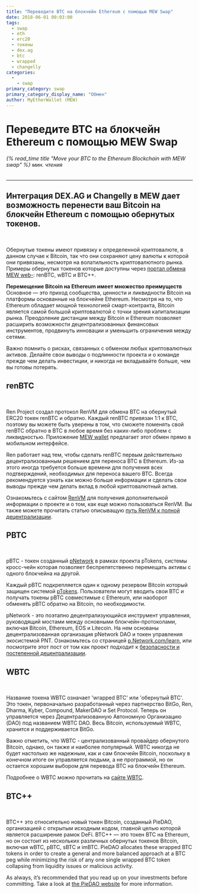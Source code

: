 ```yaml
---
title: "Переведите BTC на блокчейн Ethereum с помощью MEW Swap"
date: 2018-06-01 00:03:00
tags:
  - swap
  - eth
  - erc20
  - токены
  - dex.ag
  - btc
  - wrapped
  - changelly
categories:
  - 
    - swap
primary_category: swap
primary_category_display_name: "Обмен"
author: MyEtherWallet (MEW)
---
```


# **Переведите BTC на блокчейн Ethereum с помощью MEW Swap**

###### {% read_time title "Move your BTC to the Ethereum Blockchain with MEW swap" %} мин. чтения

* * *

## **Интеграция DEX.AG и Changelly в MEW дает возможность перенести ваш Bitcoin на блокчейн Ethereum с помощью обернутых токенов.**

<br>

Обернутые токены имеют привязку к определенной криптовалюте, в данном случае к Bitcoin, так что они сохраняют цену валюты к которой они привязаны, несмотря на волатильность криптовалютного рынка. Примеры обернутых токенов которые доступны через [портал обмена MEW web-][swap]: renBTC, wBTC и BTC++.

**Перемещение Bitcoin на Ethereum имеет множество преимуществ** Основное — это приход сообщества, ценности и ликвидности Bitcoin на платформы основанные на блокчейне Ethereum. Несмотря на то, что Ethereum обладает мощной технологией смарт-контракта, Bitcoin является самой большой криптовалютой с точки зрения капитализации рынка. Преодоление дистанции между Bitcoin и Ethereum позволяет расширить возможности децентрализованных финансовых инструментов, продвинуть инновации и уменьшить ограничения между сетями.

Важно помнить о рисках, связанных с обменом любых криптовалютных активов. Делайте свои выводы о подлинности проекта и о команде прежде чем делать инвестиции, и никогда не вкладывайте больше, чем вы готовы потерять.

## **renBTC**

<br>

Ren Project создал протокол RenVM для обмена BTC на обернутый ERC20 токен renBTC и обратно. Каждый renBTC привязан 1:1 к BTC, поэтому вы можете быть уверены в том, что сможете поменять свой renBTC обратно в BTC в любое время без каких-либо проблем с ликвидностью. Приложение [MEW wallet][mw] предлагает этот обмен прямо в мобильном интерфейсе.

Ren работает над тем, чтобы сделать renBTC первым действительно децентрализованным решением для переноса BTC в Ethereum. Из-за этого иногда требуется больше времени для получения всех подтверждений, необходимых для переноса вашего BTC. Всегда рекомендуется узнать как можно больше информации и сделать свои выводы прежде чем делать вклад в любой криптовалютный актив.

Ознакомьтесь с сайтом [RenVM][ren] для получения дополнительной информации о проекте и о том, как еще можно пользоваться RenVM. Вы также можете прочитать статью описыващую [путь RenVM к полной децентрализации][renmap].

## **PBTC**

<br>

pBTC - токен созданный [pNetwork][pn] в рамках проекта pTokens, системы кросс-чейн которая позволяет беспрепятственно перемещать активы с одного блокчейна на другой.

Каждый pBTC подкрепляется один к одному резервом Bitcoin который защищен системой [pTokens][pt]. Пользователи могут вводить свои BTC и получать токены pBTC совместимые с Ethereum, или наоборот обменять pBTC обратно на Bitcoin, по необходимости.

pNetwork - это поэтапно децентрализующийся инструмент управления, руководящий мостами между основными блокчейн-протоколами, включая Bitcoin, Ethereum, EOS и Litecoin. На нем основаны децентрализованная организация pNetwork DAO и токен управления экосистемой PNT. Ознакомьтесь со страницей [p.Network.com/learn][pl], или посмотрите этот пост от том как проект подходит к [безопасности и постепенной децентрализации][pm].

## **WBTC**

<br>

Название токена WBTC означает 'wrapped BTC' или 'обернутый BTC'. Это токен, первоначально разработанный через партнерство BitGo, Ren, Dharma, Kyber, Compound, MakerDAO и Set Protocol. Теперь он управляется через Децентрализованную Автономную Организацию (DAO) под названием WBTC DAO. Весь Bitcoin, используемый WBTC, хранится и поддерживается BitGo.

Важно отметить, что WBTC - централизованный провайдер обернутого Bitcoin, однако, он также и наиболее популярный. WBTC никогда не будет настолько же надежным, как и сам блокчейн Bitcoin, поскольку в конечном итоге он управляется людьми, а не программой, но он остается хорошим выбором для перевода BTC на блокчейн Ethereum.

Подробнее о WBTC можно прочитать на [сайте WBTC][wbtc].

## **BTC++**

<br>

BTC++ это относительно новый токен Bitcoin, созданный PieDAO, организацией с открытым исходным кодом, главной целью которой является расширение рамок DeFi. BTC++ — это токен BTC на Ethereum, но он состоит из нескольких различных обернутых токенов Bitcoin, включая wBTC, pBTC, sBTC и imBTC. PieDAO allocates these wrapped BTC tokens in order to create a general and more balanced approach at a BTC peg while minimizing the risk of any one single wrapped BTC token collapsing from liquidity issues or malicious activity.

As always, it’s recommended that you read up on your investments before committing. Take a look at [the PieDAO website][pdao] for more information.

[mw]: /@@@@@@/mewwallet/ren_mw/

[ren]: https://renproject.io/renvm

[renmap]: https://medium.com/renproject/renvm-and-the-road-to-decentralisation-72213c3bee3a

[wbtc]: https://wbtc.network/

[pdao]: https://pools.piedao.org/

[swap]: /@@@@@@/swap/swapping-via-kyber-bity-changelly/

[pn]: https://p.network/

[pt]: https://dapp.ptokens.io/

[pl]: https://p.network/learn

[pm]: https://medium.com/pnetwork/pnetwork-dawn-introducing-pnetwork-nodes-97fd502aceca
